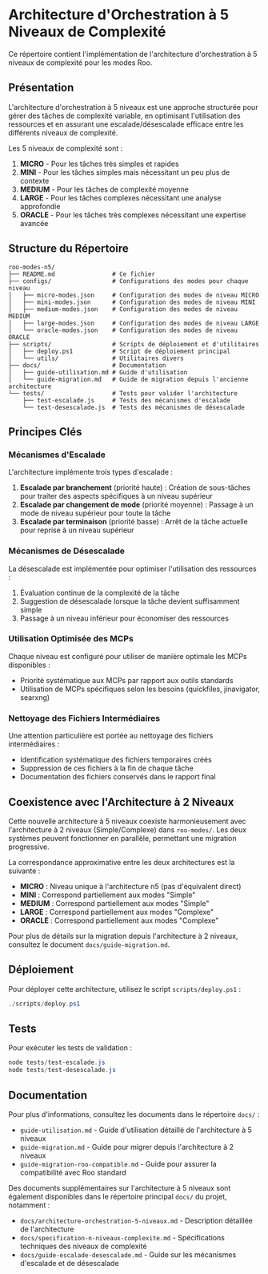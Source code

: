 # Architecture d'Orchestration à 5 Niveaux de Complexité

Ce répertoire contient l'implémentation de l'architecture d'orchestration à 5 niveaux de complexité pour les modes Roo.

## Présentation

L'architecture d'orchestration à 5 niveaux est une approche structurée pour gérer des tâches de complexité variable, en optimisant l'utilisation des ressources et en assurant une escalade/désescalade efficace entre les différents niveaux de complexité.

Les 5 niveaux de complexité sont :

1. **MICRO** - Pour les tâches très simples et rapides
2. **MINI** - Pour les tâches simples mais nécessitant un peu plus de contexte
3. **MEDIUM** - Pour les tâches de complexité moyenne
4. **LARGE** - Pour les tâches complexes nécessitant une analyse approfondie
5. **ORACLE** - Pour les tâches très complexes nécessitant une expertise avancée

## Structure du Répertoire

```
roo-modes-n5/
├── README.md                # Ce fichier
├── configs/                 # Configurations des modes pour chaque niveau
│   ├── micro-modes.json     # Configuration des modes de niveau MICRO
│   ├── mini-modes.json      # Configuration des modes de niveau MINI
│   ├── medium-modes.json    # Configuration des modes de niveau MEDIUM
│   ├── large-modes.json     # Configuration des modes de niveau LARGE
│   └── oracle-modes.json    # Configuration des modes de niveau ORACLE
├── scripts/                 # Scripts de déploiement et d'utilitaires
│   ├── deploy.ps1           # Script de déploiement principal
│   └── utils/               # Utilitaires divers
├── docs/                    # Documentation
│   ├── guide-utilisation.md # Guide d'utilisation
│   └── guide-migration.md   # Guide de migration depuis l'ancienne architecture
└── tests/                   # Tests pour valider l'architecture
    ├── test-escalade.js     # Tests des mécanismes d'escalade
    └── test-desescalade.js  # Tests des mécanismes de désescalade
```

## Principes Clés

### Mécanismes d'Escalade

L'architecture implémente trois types d'escalade :

1. **Escalade par branchement** (priorité haute) : Création de sous-tâches pour traiter des aspects spécifiques à un niveau supérieur
2. **Escalade par changement de mode** (priorité moyenne) : Passage à un mode de niveau supérieur pour toute la tâche
3. **Escalade par terminaison** (priorité basse) : Arrêt de la tâche actuelle pour reprise à un niveau supérieur

### Mécanismes de Désescalade

La désescalade est implémentée pour optimiser l'utilisation des ressources :

1. Évaluation continue de la complexité de la tâche
2. Suggestion de désescalade lorsque la tâche devient suffisamment simple
3. Passage à un niveau inférieur pour économiser des ressources

### Utilisation Optimisée des MCPs

Chaque niveau est configuré pour utiliser de manière optimale les MCPs disponibles :

- Priorité systématique aux MCPs par rapport aux outils standards
- Utilisation de MCPs spécifiques selon les besoins (quickfiles, jinavigator, searxng)

### Nettoyage des Fichiers Intermédiaires

Une attention particulière est portée au nettoyage des fichiers intermédiaires :

- Identification systématique des fichiers temporaires créés
- Suppression de ces fichiers à la fin de chaque tâche
- Documentation des fichiers conservés dans le rapport final

## Coexistence avec l'Architecture à 2 Niveaux

Cette nouvelle architecture à 5 niveaux coexiste harmonieusement avec l'architecture à 2 niveaux (Simple/Complexe) dans `roo-modes/`. Les deux systèmes peuvent fonctionner en parallèle, permettant une migration progressive.

La correspondance approximative entre les deux architectures est la suivante :
- **MICRO** : Niveau unique à l'architecture n5 (pas d'équivalent direct)
- **MINI** : Correspond partiellement aux modes "Simple"
- **MEDIUM** : Correspond partiellement aux modes "Simple"
- **LARGE** : Correspond partiellement aux modes "Complexe"
- **ORACLE** : Correspond partiellement aux modes "Complexe"

Pour plus de détails sur la migration depuis l'architecture à 2 niveaux, consultez le document `docs/guide-migration.md`.

## Déploiement

Pour déployer cette architecture, utilisez le script `scripts/deploy.ps1` :

```powershell
./scripts/deploy.ps1
```

## Tests

Pour exécuter les tests de validation :

```powershell
node tests/test-escalade.js
node tests/test-desescalade.js
```

## Documentation

Pour plus d'informations, consultez les documents dans le répertoire `docs/` :

- `guide-utilisation.md` - Guide d'utilisation détaillé de l'architecture à 5 niveaux
- `guide-migration.md` - Guide pour migrer depuis l'architecture à 2 niveaux
- `guide-migration-roo-compatible.md` - Guide pour assurer la compatibilité avec Roo standard

Des documents supplémentaires sur l'architecture à 5 niveaux sont également disponibles dans le répertoire principal `docs/` du projet, notamment :
- `docs/architecture-orchestration-5-niveaux.md` - Description détaillée de l'architecture
- `docs/specification-n-niveaux-complexite.md` - Spécifications techniques des niveaux de complexité
- `docs/guide-escalade-desescalade.md` - Guide sur les mécanismes d'escalade et de désescalade